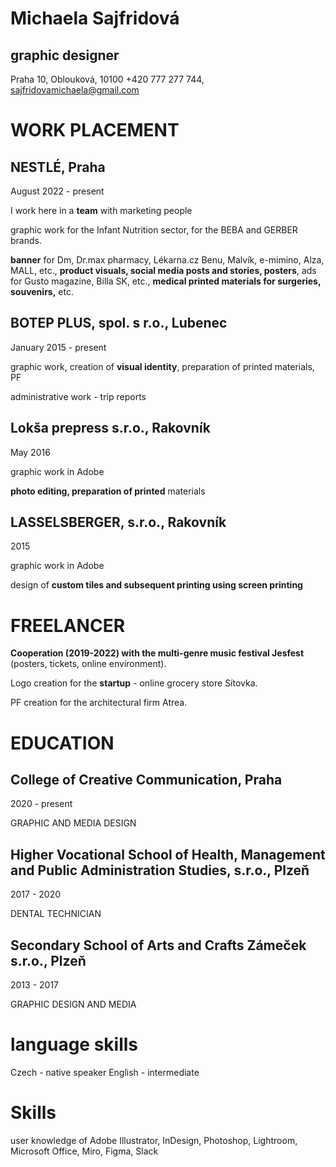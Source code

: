 # Michaela Sajfridová
## graphic designer


Praha 10, Oblouková, 10100 
+420 777 277 744, sajfridovamichaela@gmail.com


# WORK PLACEMENT

## NESTLÉ, Praha

August  2022 - present

I work here in a **team** with marketing people

graphic work for the Infant Nutrition sector, for the BEBA and GERBER brands.

**banner** for Dm, Dr.max pharmacy, Lékarna.cz Benu, Malvík, e-mimino, Alza, MALL, etc., **product visuals, social media posts and stories, posters**, ads for Gusto magazine, Billa SK, etc., **medical printed materials for surgeries, souvenirs,** etc. 

## BOTEP PLUS, spol. s r.o., Lubenec
January 2015 - present

graphic work, creation of **visual identity**, preparation of printed materials, PF

administrative work - trip reports 

## Lokša prepress s.r.o., Rakovník
May 2016 

graphic work in Adobe

**photo editing, preparation of printed** materials

## LASSELSBERGER, s.r.o., Rakovník
2015

graphic work in Adobe

design of **custom tiles and subsequent printing using screen printing**

# FREELANCER
**Cooperation (2019-2022) with the multi-genre music festival Jesfest** (posters, tickets, online environment).

Logo creation for the **startup** - online grocery store Sítovka.

PF creation for the architectural firm Atrea.

# EDUCATION
## College of Creative Communication, Praha
2020 - present

GRAPHIC AND MEDIA DESIGN

## Higher Vocational School of Health, Management and Public Administration Studies, s.r.o., Plzeň
2017 - 2020

DENTAL TECHNICIAN

## Secondary School of Arts and Crafts Zámeček s.r.o., Plzeň
2013 - 2017

GRAPHIC DESIGN AND MEDIA

# language skills
Czech - native speaker
English - intermediate 


# Skills
user knowledge of Adobe Illustrator, InDesign, Photoshop, Lightroom, Microsoft Office, Miro, Figma, Slack



